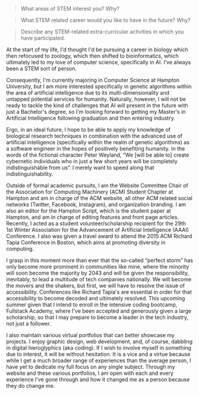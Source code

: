 > What areas of STEM interest you? Why?

> What STEM related career would you like to have in the future? Why?

> Describe any STEM-related extra-curricular activities in which you have
participated.

At the start of my life, I'd thought I'd be pursuing a career in biology which then refocused to zoology, which then shifted to bioinformatics, which ultimately led to my love of computer science, specifically in AI. I've always been a STEM sort of person.

Consequently, I'm currently majoring in Computer Science at Hampton University, but I am more interested specifically in genetic algorithms within the area of artificial intelligence due to its multi-dimensionality and untapped potential services for humanity.
Naturally, however, I will not be ready to tackle the kind of challenges that AI will present in the future with just a Bachelor's degree, so I'm looking forward to getting my Master's in Artificial Intelligence following graduation and then entering industry.

Ergo, in an ideal future, I hope to be able to apply my knowledge of biological research techniques in combination with the advanced use of artificial intelligence (specifically within the realm of genetic algorithms) as a software engineer in the hopes of positively benefiting humanity. In the words of the fictional character Peter Weyland, “We [will be able to] create cybernetic individuals who in just a few short years will be completely indistinguishable from us”. I merely want to speed along that indistinguishability.

Outside of formal academic pursuits, I am the Website Committee Chair of the Association for Computing Machinery (ACM) Student Chapter at Hampton and am in charge of the ACM website, all other ACM related social networks (Twitter, Facebook, Instagram), and organization branding. I am also an editor for the Hampton Script, which is the student paper at Hampton, and am in charge of editing features and front page articles. Recently, I acted as a student volunteer/scholarship recipient for the 29th 1st Winter Association for the Advancement of Artificial Intelligence (AAAI) Conference. I also was given a travel award to attend the 2015 ACM Richard Tapia Conference in Boston, which aims at promoting diversity in computing.

I grasp in this moment more than ever that the so-called “perfect storm” has only become more prominent in communities like mine, where the minority will soon become the majority by 2043 and will be given the responsibility, inevitably, to lead a multitude of tech companies nationally. We will become the movers and the shakers, but first, we will have to resolve the issue of accessibility. Conferences like Richard Tapia's are essential in order for that accessibility to become decoded and ultimately resolved. This upcoming summer given that I intend to enroll in the intensive coding bootcamp, Fullstack Academy, where I've been accepted and generously given a large scholarship, so that I may prepare to become a leader in the tech industry, not just a follower.

I also maintain various virtual portfolios that can better showcase my projects. I enjoy graphic design, web development, and, of course, dabbling in digital hieroglyphics (aka coding). If I wish to involve myself in something due to interest, it will be without hesitation. It is a vice and a virtue because while I get a much broader range of experiences than the average person, I have yet to dedicate my full focus on any single subject. Through my website and these various portfolios, I am open with each and every experience I've gone through and how it changed me as a person because they do change me.

